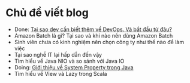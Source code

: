 # Chủ đề viết blog

- Done: [Tại sao dev cần biết thêm về DevOps. Và bắt đầu từ đâu?](https://labs.septeni-technology.jp/continuous-integration/devops-la-gi-tai-sao-developer-nen-biet-va-bat-dau-tu-dau/)
- Amazon Batch là gì? Tại sao và khi nào nên dùng Amazon Batch
- Sinh viên chưa có kinh nghiệm nên chọn công ty như thế nào để làm việc
- Tại sao nghề IT lại hấp dẫn đến vậy
- Tìm hiểu về Java NIO và so sánh với Java IO
- Doing: [Giới thiệu về System Property trong Java](https://github.com/nguyentoanit/tutorial/blob/master/programing-languages/scala/system-property-en.md)
- Tìm hiểu về View và Lazy trong Scala
